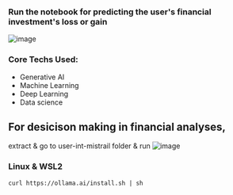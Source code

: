 ### Run the notebook for predicting the user's financial investment's loss or gain
![image](https://github.com/Amarnath-Rao/Finbro/assets/96937608/2c7a4ebd-1e92-41f6-911d-1777a00fac3d)

### Core Techs Used:
* Generative AI
* Machine Learning
* Deep Learning
* Data science
## For desicison making in financial analyses, 

extract & go to user-int-mistrail folder & run
![image](https://github.com/Amarnath-Rao/Finbro/assets/96937608/59d26b66-765f-4214-8ca9-0f61fa8247c8)

### Linux & WSL2

```
curl https://ollama.ai/install.sh | sh
```

